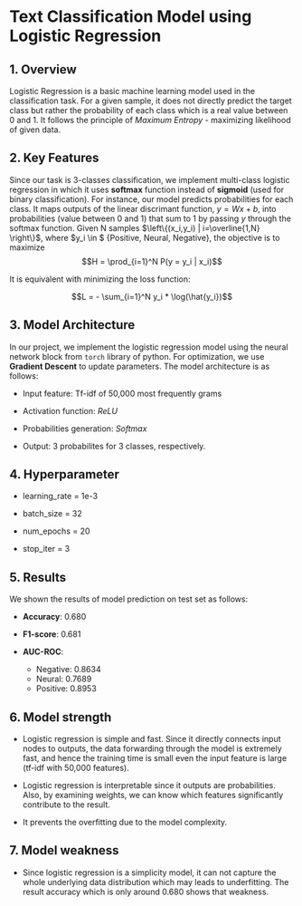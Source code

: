 # Text Classification Model using Logistic Regression

## 1. Overview

Logistic Regression is a basic machine learning model used in the classification task. For a given sample, it does not directly predict the target class but rather the probability of each class which is a real value between 0 and 1. It follows the principle of *Maximum Entropy* - maximizing likelihood of given data.

## 2. Key Features

Since our task is 3-classes classification, we implement multi-class logistic regression in which it uses **softmax** function instead of **sigmoid** (used for binary classification). For instance, our model predicts probabilities for each class. It maps outputs of the linear discrimant function, $y = Wx + b$, into probabilities (value between 0 and 1) that sum to 1 by passing $y$ through the softmax function. Given N samples $\left\{(x_i,y_i) | i=\overline{1,N} \right\}$, where $y_i \in $ {Positive, Neural, Negative}, the objective is to maximize
$$H = \prod_{i=1}^N P(y = y_i | x_i)$$

It is equivalent with minimizing the loss function:

$$L = - \sum_{i=1}^N y_i * \log(\hat{y_i})$$

## 3. Model Architecture

In our project, we implement the logistic regression model using the neural network block from `torch` library of python. For optimization, we use **Gradient Descent** to update parameters. The model architecture is as follows:

* Input feature: Tf-idf of 50,000 most frequently grams

* Activation function: *ReLU*

* Probabilities generation: *Softmax*

* Output: 3 probabilites for 3 classes, respectively.



## 4. Hyperparameter

* learning_rate = 1e-3

* batch_size = 32

* num_epochs = 20

* stop_iter = 3

## 5. Results

We shown the results of model prediction on test set as follows:

+ **Accuracy**: 0.680

+ **F1-score**: 0.681

+ **AUC-ROC**:
    + Negative: 0.8634
    + Neural: 0.7689
    + Positive: 0.8953

<!-- ### Comment on result -->


## 6. Model strength

* Logistic regression is simple and fast. Since it directly connects input nodes to outputs, the data forwarding through the model is extremely fast, and hence the training time is small even the input feature is large (tf-idf with 50,000 features).

* Logistic regression is interpretable since it outputs are probabilities. Also, by examining weights, we can know which features significantly contribute to the result.

* It prevents the overfitting due to the model complexity.


## 7. Model weakness

* Since logistic regression is a simplicity model, it can not capture the whole underlying data distribution which may leads to underfitting. The result accuracy which is only around 0.680 shows that weakness.
